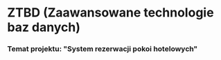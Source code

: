 # ZTBD (Zaawansowane technologie baz danych)
### Temat projektu: "System rezerwacji pokoi hotelowych" ###
